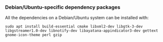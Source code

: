 ### Debian/Ubuntu-specific dependency packages
All the dependencies on a Debian/Ubuntu system can be installed with:
```
sudo apt install build-essential cmake libxml2-dev libgtk-3-dev libgstreamer1.0-dev libnotify-dev libayatana-appindicator3-dev gettext gnome-icon-theme perl gzip
```
